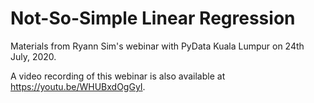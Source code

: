 # Not-So-Simple Linear Regression

Materials from Ryann Sim's webinar with PyData Kuala Lumpur on 24th July, 2020. 

A video recording of this webinar is also available at https://youtu.be/WHUBxdOgGyI. 